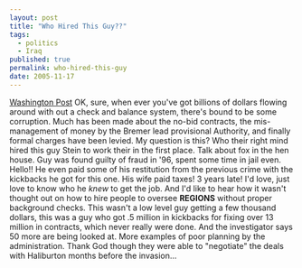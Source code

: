 ```yaml
---
layout: post
title: "Who Hired This Guy??"
tags:
  - politics
  - Iraq
published: true
permalink: who-hired-this-guy
date: 2005-11-17
---
```


<a href="http://www.washingtonpost.com/wp-dyn/content/article/2005/11/17/AR2005111701879.html?nav=rss_politics">Washington Post</a> OK, sure, when ever you've got billions of dollars flowing around with out a check and balance system, there's bound to be some corruption.  Much has been made about the no-bid contracts, the mis-management of money by the Bremer lead provisional Authority, and finally formal charges have been levied.  My question is this?  Who their right mind hired this guy Stein to work their in the first place.  Talk about fox in the hen house.  Guy was found guilty of fraud in '96, spent some time in jail even.  Hello!!  He even paid some of his restitution from the previous crime with the kickbacks he got for this one.  His wife paid taxes! 3 years late!  I'd love, just love to know who he <em>knew</em> to get the job.  And I'd like to hear how it wasn't thought out on how to hire people to oversee <strong>REGIONS</strong> without proper background checks.  This wasn't a low level guy getting a few thousand dollars, this was a guy who got .5 million in kickbacks for fixing over 13 million in contracts, which never really were done.  And the investigator says 50 more are being looked at.  More examples of poor planning by the administration.  Thank God though they were able to "negotiate" the deals with Haliburton months before the invasion...
